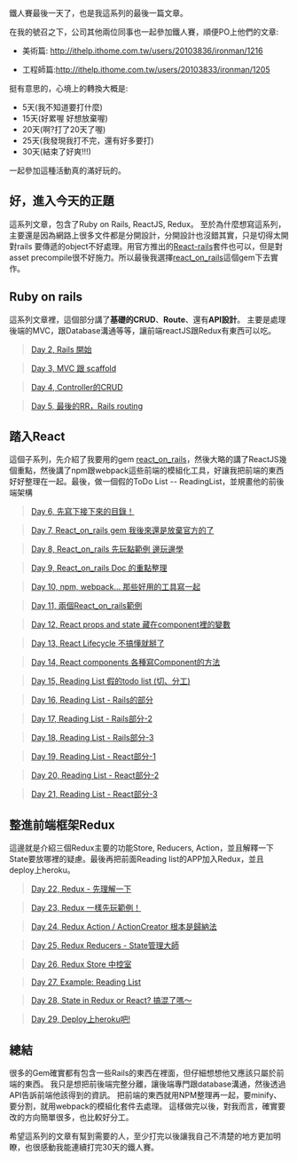鐵人賽最後一天了，也是我這系列的最後一篇文章。

在我的號召之下，公司其他兩位同事也一起參加鐵人賽，順便PO上他們的文章:
- 美術篇: http://ithelp.ithome.com.tw/users/20103836/ironman/1216

- 工程師篇:http://ithelp.ithome.com.tw/users/20103833/ironman/1205

挺有意思的，心境上的轉換大概是:
- 5天(我不知道要打什麼)
- 15天(好累喔 好想放棄喔)
- 20天(啊?打了20天了喔)
- 25天(我發現我打不完，還有好多要打)
- 30天(結束了好爽!!!)

一起參加這種活動真的滿好玩的。

## 好，進入今天的正題
這系列文章，包含了Ruby on Rails, ReactJS, Redux。
至於為什麼想寫這系列，主要還是因為網路上很多文件都是分開設計，分開設計也沒錯其實，只是切得太開對rails 要傳遞的object不好處理。用官方推出的[React-rails](https://github.com/reactjs/react-rails)套件也可以，但是對asset precompile很不好施力。所以最後我選擇[react_on_rails](https://github.com/shakacode/react_on_rails)這個gem下去實作。

## Ruby on rails
這系列文章裡，這個部分講了**基礎的CRUD**、**Route**、還有**API設計**。
主要是處理後端的MVC，跟Database溝通等等，讓前端reactJS跟Redux有東西可以吃。

> [Day 2, Rails 開始](http://ithelp.ithome.com.tw/articles/10186194)

> [Day 3, MVC 跟 scaffold](http://ithelp.ithome.com.tw/articles/10186554)

> [Day 4, Controller的CRUD](http://ithelp.ithome.com.tw/articles/10186676)

> [Day 5, 最後的RR，Rails routing](http://ithelp.ithome.com.tw/articles/10186820)

## 踏入React
這個子系列，先介紹了我要用的gem [react_on_rails](https://github.com/shakacode/react_on_rails)，然後大略的講了ReactJS幾個重點，然後講了npm跟webpack這些前端的模組化工具，好讓我把前端的東西好好整理在一起。最後，做一個假的ToDo List -- ReadingList，並規畫他的前後端架構

> [Day 6, 先寫下接下來的目錄！](http://ithelp.ithome.com.tw/articles/10186985)

> [Day 7, React_on_rails gem 我後來還是放棄官方的了](http://ithelp.ithome.com.tw/articles/10187127)

> [Day 8, React_on_rails 先玩點範例 邊玩邊學](http://ithelp.ithome.com.tw/articles/10187184)

> [Day 9, React_on_rails Doc 的重點整理](http://ithelp.ithome.com.tw/articles/10187413)

> [Day 10, npm, webpack... 那些好用的工具寫一起](http://ithelp.ithome.com.tw/articles/10187453)

> [Day 11, 兩個React_on_rails範例](http://ithelp.ithome.com.tw/articles/10187618)

> [Day 12, React props and state 藏在component裡的變數](http://ithelp.ithome.com.tw/articles/10187726)

> [Day 13, React Lifecycle 不搞懂就掰了](http://ithelp.ithome.com.tw/articles/10187845)

> [Day 14, React components 各種寫Component的方法](http://ithelp.ithome.com.tw/articles/10187961)

> [Day 15, Reading List 假的todo list (切、分工)](http://ithelp.ithome.com.tw/articles/10188101)

> [Day 16, Reading List - Rails的部分](http://ithelp.ithome.com.tw/articles/10188171)

> [Day 17, Reading List - Rails部分-2](http://ithelp.ithome.com.tw/articles/10188237)

> [Day 18, Reading List - Rails部分-3](http://ithelp.ithome.com.tw/articles/10188271)

> [Day 19, Reading List - React部分-1](http://ithelp.ithome.com.tw/articles/10188391)

> [Day 20, Reading List - React部分-2](http://ithelp.ithome.com.tw/articles/10188428)

> [Day 21, Reading List - React部分-3](http://ithelp.ithome.com.tw/articles/10188519)

## 整進前端框架Redux
這邊就是介紹三個Redux主要的功能Store, Reducers, Action，並且解釋一下State要放哪裡的疑慮。最後再把前面Reading list的APP加入Redux，並且deploy上heroku。

> [Day 22, Redux - 先理解一下](http://ithelp.ithome.com.tw/articles/10188550)

> [Day 23, Redux 一樣先玩範例！](http://ithelp.ithome.com.tw/articles/10188640)

> [Day 24, Redux Action / ActionCreator 根本是歸納法](http://ithelp.ithome.com.tw/articles/10188659)

> [Day 25, Redux Reducers - State管理大師](http://ithelp.ithome.com.tw/articles/10188752)

> [Day 26, Redux Store 中控室](http://ithelp.ithome.com.tw/articles/10188809)

> [Day 27, Example: Reading List](http://ithelp.ithome.com.tw/articles/10188873)

> [Day 28, State in Redux or React? 搞混了嗎～](http://ithelp.ithome.com.tw/articles/10188911)

> [Day 29, Deploy上heroku吧!](http://ithelp.ithome.com.tw/articles/10188977)

## 總結
很多的Gem確實都有包含一些Rails的東西在裡面，但仔細想想他又應該只屬於前端的東西。
我只是想把前後端完整分離，讓後端專門跟database溝通，然後透過API告訴前端他該得到的資訊。
把前端的東西就用NPM整理再一起，要minify、要分割，就用webpack的模組化套件去處理。
這樣做完以後，對我而言，確實要改的方向簡單很多，也比較好分工。

希望這系列的文章有幫到需要的人，至少打完以後讓我自己不清楚的地方更加明瞭，也很感動我能連續打完30天的鐵人賽。
